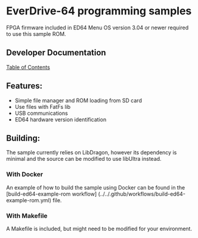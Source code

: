 # EverDrive-64 programming samples
FPGA firmware included in ED64 Menu OS version 3.04 or newer required to use this sample ROM.

## Developer Documentation
 [Table of Contents](/../../docs/table_of_contents.md)

## Features:
* Simple file manager and ROM loading from SD card
* Use files with FatFs lib
* USB communications
* ED64 hardware version identification

## Building:
The sample currently relies on LibDragon, however its dependency is minimal and the source can be modified to use libUltra instead.

### With Docker
An example of how to build the sample using Docker can be found in the [build-ed64-example-rom workflow] (../../.github/workflows/build-ed64-example-rom.yml) file.

### With Makefile
A Makefile is included, but might need to be modified for your environment.
